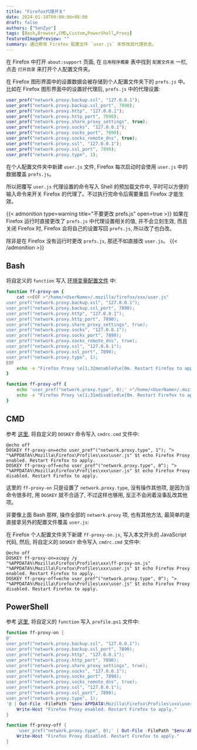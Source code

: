 ```yaml
---
title: "Firefox代理开关"
date: 2024-01-10T09:00:00+08:00
draft: false
authors: ["SenZyo"]
tags: [Bash,Browser,CMD,Custom,PowerShell,Proxy]
featuredImagePreview: ""
summary: 通过修改 Firefox 配置文件 `user.js` 来修改其代理状态。
---
```


在 Firefox 中打开 `about:support` 页面, 在 `应用程序概要` 表中找到 `配置文件夹` 一栏, 点击 `打开目录` 来打开个人配置文件夹。

在 Firefox 图形界面中的设置数据会被存储到个人配置文件夹下的 `prefs.js` 中。比如在 Firefox 图形界面中的设置好代理后, `prefs.js` 中的代理设置: 

```javascript
user_pref("network.proxy.backup.ssl", "127.0.0.1");
user_pref("network.proxy.backup.ssl_port", 7890);
user_pref("network.proxy.http", "127.0.0.1");
user_pref("network.proxy.http_port", 7890);
user_pref("network.proxy.share_proxy_settings", true);
user_pref("network.proxy.socks", "127.0.0.1");
user_pref("network.proxy.socks_port", 7890);
user_pref("network.proxy.socks_remote_dns", true);
user_pref("network.proxy.ssl", "127.0.0.1");
user_pref("network.proxy.ssl_port", 7890);
user_pref("network.proxy.type", 1);
```

在个人配置文件夹中新建 `user.js` 文件, Firefox 每次启动时会使用 `user.js` 中的数据覆盖 `prefs.js`。

所以把覆写 `user.js` 代理设置的命令写入 Shell 的预加载文件中, 平时可以方便的输入命令来开关 Firefox 的代理了。不过执行完命令后需要重启 Firefox 才能生效。

{{< admonition type=warning title="不要更改 prefs.js" open=true >}}
如果在 Firefox 运行时直接更改了 `prefs.js` 中代理设置相关的值, 并不会立刻生效, 而且关闭 Firefox 时, Firefox 会将自己的设置写回 `prefs.js`, 所以改了也白改。

除非是在 Firefox 没有运行时更改 `prefs.js`, 那还不如直接改 `user.js`。
{{< /admonition >}}

## Bash

将自定义的 `function` 写入 [环境变量配置文件](../2021-6/) 中: 

```bash
function ff-proxy-on {
    cat <<EOF >"/home/<UserName>/.mozilla/firefox/xxx/user.js"
user_pref("network.proxy.backup.ssl", "127.0.0.1");
user_pref("network.proxy.backup.ssl_port", 7890);
user_pref("network.proxy.http", "127.0.0.1");
user_pref("network.proxy.http_port", 7890);
user_pref("network.proxy.share_proxy_settings", true);
user_pref("network.proxy.socks", "127.0.0.1");
user_pref("network.proxy.socks_port", 7890);
user_pref("network.proxy.socks_remote_dns", true);
user_pref("network.proxy.ssl", "127.0.0.1");
user_pref("network.proxy.ssl_port", 7890);
user_pref("network.proxy.type", 1);
EOF
    echo -e "Firefox Proxy \e[1;32menabled\e[0m. Restart Firefox to apply."
}

function ff-proxy-off {
    echo 'user_pref("network.proxy.type", 0);' >"/home/<UserName>/.mozilla/firefox/xxx/user.js"
    echo -e "Firefox Proxy \e[1;31mdisabled\e[0m. Restart Firefox to apply."
}
```

## CMD

参考 [这里](../2020-1/#永久代理), 将自定义的 `DOSKEY` 命令写入 `cmdrc.cmd` 文件中: 

```batch
@echo off
DOSKEY ff-proxy-on=echo user_pref^("network.proxy.type", 1^); ^> "%APPDATA%\Mozilla\Firefox\Profiles\xxx\user.js" $t echo Firefox Proxy enabled. Restart Firefox to apply.
DOSKEY ff-proxy-off=echo user_pref^("network.proxy.type", 0^); ^> "%APPDATA%\Mozilla\Firefox\Profiles\xxx\user.js" $t echo Firefox Proxy disabled. Restart Firefox to apply.
```

这里的 `ff-proxy-on` 只是设置了 `network.proxy.type`, 没有操作其他项, 是因为当命令很多时, 用 `DOSKEY` 就不合适了, 不过这样也够用, 反正不会闲着没事乱改其他项。

非要像上面 Bash 那样, 操作全部的 `network.proxy` 项, 也有其他方法, 最简单的是直接拿另外的配置文件覆盖 `user.js`: 

在 Firefox 个人配置文件夹下新建 `ff-proxy-on.js`, 写入本文开头的 JavaScript 代码, 然后, 将自定义的 `DOSKEY` 命令写入 `cmdrc.cmd` 文件中: 

```batch
@echo off
DOSKEY ff-proxy-on=xcopy /y "%APPDATA%\Mozilla\Firefox\Profiles\xxx\ff-proxy-on.js" "%APPDATA%\Mozilla\Firefox\Profiles\xxx\user.js" $t echo Firefox Proxy enabled. Restart Firefox to apply.
DOSKEY ff-proxy-off=echo user_pref^("network.proxy.type", 0^); ^> "%APPDATA%\Mozilla\Firefox\Profiles\xxx\user.js" $t echo Firefox Proxy disabled. Restart Firefox to apply.
```

## PowerShell

参考 [这里](../2020-1/#永久代理-1), 将自定义的 `function` 写入 `profile.ps1` 文件中: 

```powershell
function ff-proxy-on {
@'
user_pref("network.proxy.backup.ssl", "127.0.0.1");
user_pref("network.proxy.backup.ssl_port", 7890);
user_pref("network.proxy.http", "127.0.0.1");
user_pref("network.proxy.http_port", 7890);
user_pref("network.proxy.share_proxy_settings", true);
user_pref("network.proxy.socks", "127.0.0.1");
user_pref("network.proxy.socks_port", 7890);
user_pref("network.proxy.socks_remote_dns", true);
user_pref("network.proxy.ssl", "127.0.0.1");
user_pref("network.proxy.ssl_port", 7890);
user_pref("network.proxy.type", 1);
'@ | Out-File -FilePath "$env:APPDATA\Mozilla\Firefox\Profiles\xxx\user.js" -Encoding UTF8
    Write-Host "Firefox Proxy enabled. Restart Firefox to apply."
}

function ff-proxy-off {
    'user_pref("network.proxy.type", 0);' | Out-File -FilePath "$env:APPDATA\Mozilla\Firefox\Profiles\xxx\user.js" -Encoding UTF8
    Write-Host "Firefox Proxy disabled. Restart Firefox to apply."
}
```
